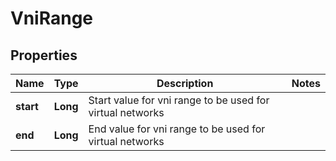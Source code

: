 # VniRange

## Properties
Name | Type | Description | Notes
------------ | ------------- | ------------- | -------------
**start** | **Long** | Start value for vni range to be used for virtual networks | 
**end** | **Long** | End value for vni range to be used for virtual networks | 
